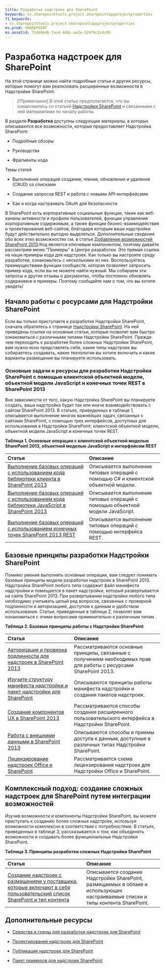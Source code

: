 ```yaml
---
title: Разработка надстроек для SharePoint
keywords: vs.sharepointtools.project.sharepointappprojectproperties
f1_keywords:
- vs.sharepointtools.project.sharepointappprojectproperties
ms.prod: SHAREPOINT
ms.assetid: 71ddde4b-fac4-4d8c-aa2e-524f9c2c4c99
---
```



# Разработка надстроек для SharePoint
На этой странице можно найти подробные статьи и другие ресурсы, которые помогут вам реализовать расширенные возможности в Надстройки SharePoint.
> [!Примечание]
> В этой статье предполагается, что вы ознакомились со статьей  [Надстройки SharePoint](sharepoint-add-ins.md) и связанными с ней материалами по началу работы.
  
    
    

В разделе **Разработка** доступны следующие материалы, в которых описываются все возможности, которые предоставляет Надстройка SharePoint:
- Подробные обзоры
    
  
- Руководства
    
  
- Фрагменты кода
    
  
Темы статей 
- Выполнение операций создания, чтения, обновления и удаления (CRUD) со списками
    
  
- Создание запросов REST и работа с новыми API-интерфейсами
    
  
- Как и когда настраивать OAuth для безопасности
    
  
В SharePoint есть корпоративные социальные функции, такие как веб-каналы активности и профили пользователей, функции управления корпоративным содержимым, а также функции бизнес-взаимодействия и проектирования веб-сайтов, благодаря которым ваши надстройки будут действительно выгодно выделяться. Дополнительные сведения обо всех этих возможностях см. в статье  [Добавление возможностей SharePoint 2013](http://msdn.microsoft.com/library/11ecb65e-6dc5-4cf1-80ca-3c16418697b6%28Office.15%29.aspx).Код является ключевым компонентом, поэтому давайте рассмотрим меню "Примеры" в Центре разработки. Это прямая ссылка на наши примеры кода для надстроек. Как только вы настроите среду разработки, ознакомьтесь с несколькими из них. Воспользуйтесь преимуществами функции сообществ, которая позволяет запросить пример кода, если вы не можете найти нужный. Мы собираем эти запросы и другие отзывы о документах, чтобы постоянно обновлять содержимое и примеры. Поэтому сообщайте нам о том, что вы хотите увидеть!
## Начало работы с ресурсами для Надстройки SharePoint
<a name="bk_gettingstarted"> </a>

Если вы только приступаете к разработке Надстройки SharePoint, сначала обратитесь к странице  [Надстройки SharePoint](sharepoint-add-ins.md). На ней приведены ссылки на основные статьи, которые позволят вам быстро ознакомиться с различными типами Надстройки SharePoint. Прежде чем переходить к разработке более сложных Надстройки SharePoint, вам нужно ясно представлять себе, какие типы надстроек вы собираетесь создавать, какие технологии вы хотите включить и какие варианты размещения вы планируете использовать.
  
    
    

### Основные задачи и ресурсы для разработки Надстройки SharePoint с помощью клиентской объектной модели, объектной модели JavaScript и конечных точек REST в SharePoint 2013
<a name="bk_essentials"> </a>

Вне зависимости от того, какую Надстройка SharePoint вы планируете создать, ваша надстройка будет так или иначе взаимодействовать с сайтом SharePoint 2013. В статьях, приведенных в таблице 1, описывается выполнение многих важнейших задач, связанных с сайтами SharePoint, с помощью трех интерфейсов, доступных для использования в Надстройки SharePoint: клиентской объектной модели, объектной модели JavaScript и конечных точек REST.
  
    
    

**Таблица 1. Основные операции с клиентской объектной моделью SharePoint 2013, объектной моделью JavaScript и интерфейсом REST**


|**Статья**|**Описание**|
|:-----|:-----|
| [Выполнение базовых операций с использованием кода библиотеки клиента в SharePoint 2013](complete-basic-operations-using-sharepoint-2013-client-library-code.md) <br/> |Описывается выполнение типовых операций с помощью C# и клиентской объектной модели.  <br/> |
| [Выполнение базовых операций с использованием кода библиотеки JavaScript в SharePoint 2013](complete-basic-operations-using-javascript-library-code-in-sharepoint-2013.md) <br/> |Описывается выполнение типовых операций с помощью объектной модели JavaScript.  <br/> |
| [Выполнение базовых операций с использованием конечных точек SharePoint 2013 REST](complete-basic-operations-using-sharepoint-2013-rest-endpoints.md) <br/> |Описывается выполнение типовых операций с помощью интерфейса REST.  <br/> |
   

## Базовые принципы разработки Надстройки SharePoint
<a name="bk_fundamentals"> </a>

Помимо умения выполнять основные операции, вам следует понимать базовые принципы модели разработки надстроек в SharePoint 2013. Надстройка SharePoint любого типа содержит файл манифеста надстройки и помещается в пакет надстройки, который развертывается на сайте SharePoint 2013. При развертывании надстройки любого типа необходимо учитывать целый ряд вопросов, связанных с проверкой подлинности и авторизацией, доступом к данным и удобством использования. Статьи, приведенные в таблице 2, позволят вам ознакомиться с этими вопросами применительно к различным типам .
  
    
    

**Таблица 2. Базовые принципы работы с Надстройки SharePoint**


|**Статья**|**Описание**|
|:-----|:-----|
| [Авторизация и проверка подлинности для надстроек в SharePoint 2013](authorization-and-authentication-of-sharepoint-add-ins.md) <br/> |Рассматриваются основные принципы, связанные с получением необходимых прав для работы с ресурсами SharePoint 2013.  <br/> |
| [Изучите структуру манифеста надстройки и пакет надстройки для SharePoint](explore-the-app-manifest-structure-and-the-package-of-a-sharepoint-add-in.md) <br/> |Описываются принципы работы манифеста надстройки и создания пакетов надстроек.  <br/> |
| [Создание компонентов UX в SharePoint 2013](create-ux-components-in-sharepoint-2013.md) <br/> |Рассматриваются способы создания расширенного пользовательского интерфейса в Надстройки SharePoint.  <br/> |
| [Работа с внешними данными в SharePoint 2013](work-with-external-data-in-sharepoint-2013.md) <br/> |Описываются способы и приемы доступа к данным, доступные в различных типах Надстройки SharePoint.  <br/> |
| [Лицензирование надстроек Office и SharePoint](http://msdn.microsoft.com/library/3e0e8ff6-66d6-44ff-b0c2-59108ebd9181%28Office.15%29.aspx) <br/> |Рассматривается схема лицензирования надстроек для Надстройки Office и SharePoint.  <br/> |
   

## Комплексный подход: создание сложных надстроек для SharePoint путем интеграции возможностей
<a name="bk_integrate"> </a>

Изучив возможности и компоненты Надстройки SharePoint, вы можете приступать к созданию более сложных надстроек, используя возможности комплексно в соответствии с потребностями. В статьях, приведенных в таблице 3, рассказывается о том, как объединять возможности и создавать более функциональные Надстройки SharePoint.
  
    
    

**Таблица 3. Принципы разработки сложных Надстройки SharePoint**


|**Статья**|**Описание**|
|:-----|:-----|
| [Создание надстроек с размещением у поставщика, которые включают в себя пользовательский список SharePoint и тип контента](create-a-provider-hosted-add-in-that-includes-a-custom-sharepoint-list-and-conte.md) <br/> |Описывается создание Надстройки SharePoint, размещаемых в облаке и использующих настраиваемые списки и типы контента SharePoint.  <br/> |
   

## Дополнительные ресурсы
<a name="bk_addresources"> </a>


-  [Средства и среды для разработки надстроек для SharePoint](tools-and-environments-for-developing-sharepoint-add-ins.md)
    
  
-  [Проектирование надстроек для SharePoint](design-sharepoint-add-ins.md)
    
  
-  [Публикация надстроек для SharePoint](publish-sharepoint-add-ins.md)
    
  
-  [Пакет примеров для надстроек SharePoint](http://code.msdn.microsoft.com/office/Apps-for-SharePoint-sample-64c80184)
    
  

